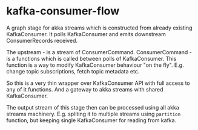 # kafka-consumer-flow

A graph stage for akka streams which is constructed from already existing KafkaConsumer.
It polls KafkaConsumer and emits downstream ConsumerRecords received.

The upstream - is a stream of ConsumerCommand. ConsumerCommand - is a functions which is called between polls of KafkaConsumer.
This function is a way to modify KafkaConsumer behaviour "on the fly". E.g. change topic subscriptions, fetch topic metadata etc.

So this is a very thin wrapper over KafkaConsumer API with full access to any of it functions. And a gateway to akka streams with shared KafkaConsumer.

The output stream of this stage then can be processed using all akka streams machinery. E.g. spliting it to multiple streams using ```partition``` function, but keeping single KafkaConsumer for reading from kafka.
